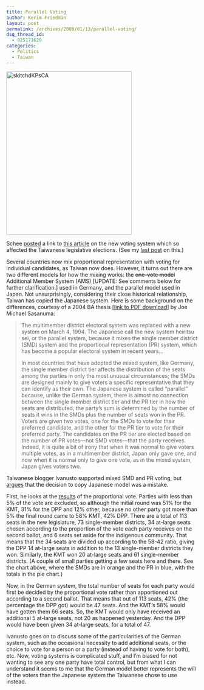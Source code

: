```yaml
---
title: Parallel Voting
author: Kerim Friedman
layout: post
permalink: /archives/2008/01/13/parallel-voting/
dsq_thread_id:
  - 825171629
categories:
  - Politics
  - Taiwan
---
```

<a href="http://www.flickr.com/photos/kerim/2189834320/" onclick="_gaq.push(['_trackEvent', 'outbound-article', 'http://www.flickr.com/photos/kerim/2189834320/', '']);"  title="skitchdKPsCA by kerim, on Flickr"><img src="http://farm3.static.flickr.com/2107/2189834320_09bafdd216_o.png" width="330" height="430" alt="skitchdKPsCA" /></a>

Schee <a href="http://soup.schee.info/post/813721" onclick="_gaq.push(['_trackEvent', 'outbound-article', 'http://soup.schee.info/post/813721', 'posted']);" >posted</a> a link to <a href="http://yblog.org/archive/index.php/7905" onclick="_gaq.push(['_trackEvent', 'outbound-article', 'http://yblog.org/archive/index.php/7905', 'this article']);" >this article</a> on the new voting system which so affected the Taiwanese legislative elections. (See my <a href="http://test.oxus.net/archives/2008/01/13/disenchanted/" onclick="_gaq.push(['_trackEvent', 'outbound-article', 'http://test.oxus.net/archives/2008/01/13/disenchanted/', 'last post']);" >last post</a> on this.)

Several countries now mix proportional representation with voting for individual candidates, as Taiwan now does. However, it turns out there are two different models for how the mixing works: the <strike>one-vote model</strike> Additional Member System (AMS) [UPDATE: See comments below for further clarification.] used in Germany, and the parallel model used in Japan. Not unsurprisingly, considering their close historical relationship, Taiwan has copied the Japanese system. Here is some background on the differences, courtesy of a 2004 BA thesis [<a href="http://dissertations.bc.edu/cgi/viewcontent.cgi?article=1057&#038;context=ashonors" onclick="_gaq.push(['_trackEvent', 'outbound-article', 'http://dissertations.bc.edu/cgi/viewcontent.cgi?article=1057&context=ashonors', 'link to PDF download']);" >link to PDF download</a>] by Joe Michael Sasanuma:

<!--more-->

> The multimember district electoral system was replaced with a new system on March 4, 1994. The Japanese call the new system heiritsu sei, or the parallel system, because it mixes the single member district (SMD) system and the proportional representation (PR) system, which has become a popular electoral system in recent years&#8230; 
> 
> In most countries that have adopted the mixed system, like Germany, the single member district tier affects the distribution of the seats among the parties in only the most unusual circumstances; the SMDs are designed mainly to give voters a specific representative that they can identify as their own. The Japanese system is called “parallel” because, unlike the German system, there is almost no connection between the single member district tier and the PR tier in how the seats are distributed; the party’s sum is determined by the number of seats it wins in the SMDs plus the number of seats won in the PR. Voters are given two votes, one for the SMDs to vote for their preferred candidate, and the other for the PR tier to vote for their preferred party. The candidates on the PR tier are elected based on the number of PR votes—not SMD votes—that the party receives. Indeed, it is quite a bit of irony that when it was normal to give voters multiple votes, as in a multimember district, Japan only gave one, and now when it is normal only to give one vote, as in the mixed system, Japan gives voters two.

Taiwanese blogger Ivanusto supported mixed SMD and PR voting, but <a href="http://yblog.org/archive/index.php/7905" onclick="_gaq.push(['_trackEvent', 'outbound-article', 'http://yblog.org/archive/index.php/7905', 'argues']);" >argues</a> that the decision to copy Japanese model was a mistake.

First, he looks at the <a href="http://www.cec.gov.tw/en/T4/s00000000000.html" onclick="_gaq.push(['_trackEvent', 'outbound-article', 'http://www.cec.gov.tw/en/T4/s00000000000.html', 'results']);" >results</a> of the proportional vote. Parties with less than 5% of the vote are excluded, so although the initial round was 51% for the KMT, 31% for the DPP and 12% other, because no other party got more than 5% the final round came to 58% KMT, 42% DPP. There are a total of 113 seats in the new legislature, 73 single-member districts, 34 at-large seats chosen according to the proportion of the vote each party receives on the second ballot, and 6 seats set aside for the indigenous community. That means that the 34 seats are divided up according to the 58-42 ratio, giving the DPP 14 at-large seats in addition to the 13 single-member districts they won. Similarly, the KMT won 20 at-large seats and 61 single-member districts. (A couple of small parties getting a few seats here and there. See the chart above, where the SMDs are in orange and the PR in blue, with the totals in the pie chart.)

Now, in the German system, the total number of seats for each party would first be decided by the proportional vote rather than apportioned out according to a second ballot. That means that out of 113 seats, 42% (the percentage the DPP got) would be 47 seats. And the KMT&#8217;s 58% would have gotten them 66 seats. So, the KMT would only have received an additional 5 at-large seats, not 20 as happened yesterday. And the DPP would have been given 34 at-large seats, for a total of 47. 

Ivanusto goes on to discuss some of the particularities of the German system, such as the occasional necessity to add additional seats, or the choice to vote for a person or a party (instead of having to vote for both), etc. Now, voting systems is complicated stuff, and I&#8217;m biased for not wanting to see any one party have total control, but from what I can understand it seems to me that the German model better represents the will of the voters than the Japanese system the Taiwanese chose to use instead.

